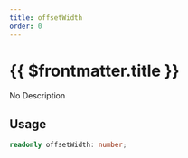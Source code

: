 ```yaml
---
title: offsetWidth
order: 0
---
```


# {{ $frontmatter.title }}

No Description

## Usage

```ts
readonly offsetWidth: number;
```
